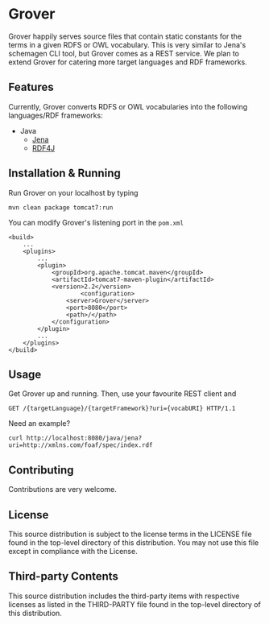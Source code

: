 # Grover
Grover happily serves source files that contain static constants for the terms in a given RDFS or OWL vocabulary.
This is very similar to Jena's schemagen CLI tool, but Grover comes as a REST service.
We plan to extend Grover for catering more target languages and RDF frameworks.


Features
-
Currently, Grover converts RDFS or OWL vocabularies into the following languages/RDF frameworks:
* Java
	* [Jena](https://jena.apache.org/)
	* [RDF4J](http://rdf4j.org/)

Installation & Running
-
Run Grover on your localhost by typing
```
mvn clean package tomcat7:run
```

You can modify Grover's listening port in the `pom.xml`
```
<build>
	...
	<plugins>
		...
		<plugin>
			<groupId>org.apache.tomcat.maven</groupId>
			<artifactId>tomcat7-maven-plugin</artifactId>
			<version>2.2</version>  	
            		<configuration>
				<server>Grover</server>
				<port>8080</port>
				<path>/</path>
			</configuration>
		</plugin>
		...
	</plugins>
</build>
```


Usage
-
Get Grover up and running. Then, use your favourite REST client and
```
GET /{targetLanguage}/{targetFramework}?uri={vocabURI} HTTP/1.1
```

Need an example?
```
curl http://localhost:8080/java/jena?uri=http://xmlns.com/foaf/spec/index.rdf
```


Contributing
-
Contributions are very welcome.


License
-
This source distribution is subject to the license terms in the LICENSE file found in the top-level directory of this distribution.
You may not use this file except in compliance with the License.


Third-party Contents
-
This source distribution includes the third-party items with respective licenses as listed in the THIRD-PARTY file found in the top-level directory of this distribution.
